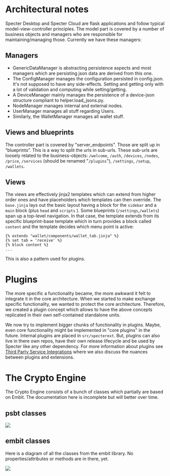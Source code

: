 # Architectural notes

Specter Desktop and Specter Cloud are flask applications and follow typical model-view-controller principles. The model part is covered by a number of business objects and managers who are responsible for maintaining/managing those. Currently we have these managers:

## Managers

* GenericDataManager is abstracting persistence aspects and most managers which are persisting json data are derived from this one.
* The ConfigManager manages the configuration persisted in config.json. It's not supposed to have any side-effects. Setting and getting only with a lot of validation and computing while setting/getting.
* A DeviceManager mainly manages the persistence of a device-json structure compliant to helper.load_jsons.py.
* NodeManager manages internal and external nodes.
* UserManager manages all stuff regarding Users.
* Similarly, the WalletManager manages all wallet stuff. 
        
## Views and blueprints
The controller part is covered by "server_endpoints". Those are split up in “blueprints”. This is a way to split the urls in sub-urls. These sub-urls are loosely related to the business-objects: `/welcome`, `/auth`, `/devices`, `/nodes`, `/price`, `/services` (should be renamed "`/plugins`"), `/settings`, `/setup`, `/wallets`.

## Views
The views are effectively jinja2 templates which can extend from higher order ones and have placeholders which templates can then override. The `base.jinja` lays out the basic layout having a block for the `sidebar` and a `main` block (plus `head` and `scripts` ). Some blueprints (`/settings`,`/wallets`) span up a top-level navigation. In that case, the template extends from its specific blueprint-base template which in turn provides a block called `content` and the template decides which menu point is active:
```
{% extends "wallet/components/wallet_tab.jinja" %}
{% set tab = 'receive' %}
{% block content %}
...
```
This is also a pattern used for plugins.

# Plugins

The more specific a functionality became, the more awkward it felt to integrate it in the core architecture. When we started to make exchange specific functionality, we wanted to protect the core architecture. Therefore, we created a plugin concept which allows to have the above concepts replicated in their own self-contained standalone units. 

We now try to implement bigger chunks of functionality in plugins. Maybe, even core functionality might be implemented in "core plugins" in the future. Internal plugins are placed in `src/specterext`. But, plugins can also live in there own repos, have their own release lifecycle and be used by Specter like any other dependency. For more information about plugins see [Third Party Service Integrations](./extensions.md) where we also discuss the nuances between plugins and extensions.

# The Crypto Engine
The Crypto Engine consists of a bunch of classes which partially are based on Embit.
The documentation here is incomplete but will better over time.

## psbt classes

[![](https://mermaid.ink/img/pako:eNqVU11PgzAU_StNnzTO_QDiizoffNKEPRkS0rWXrRF6SXurLHP_3QKOsjHNhIRczj0997M7LlEBT7gshXMLLdZWVJlh4blfObJC0rJ5REPQELv7ur1laQ2SwC6bS1ipxBp64hg54jyb2tMlxBdPx8y_Y7-mD8vM9G_L7iqcntn1XsZulJbEDNAn2vcBXICTVteElqlo9u79WHjoSxT80CYnzFvdq-uIoqcz8AlyTrsrPcqvEEumXV5pAxNQboRZT2ELEnTIaz14QjuYUMqCcwOmTcGcoFxU6A0NcFGiINZ9T1wXJB_HHCuIGNOmHoWnc-FXWwLHqNGKHVHbhv4jkdEaxUxGIBvJTVL5XbZdt6g3n88H29dKEIxGXVisTsffYWEzjQvLqdEMFfAZr8BWQqtwS7sAGacNVJDxJJgKCuFLynhmWmof60npsKU8KUTpYMaFJ0y3RvKErIcD6eeyD6xamDfEw__-G-B6VVQ?type=png)](https://mermaid-js.github.io/mermaid-live-editor/edit#pako:eNqVU11PgzAU_StNnzTO_QDiizoffNKEPRkS0rWXrRF6SXurLHP_3QKOsjHNhIRczj0997M7LlEBT7gshXMLLdZWVJlh4blfObJC0rJ5REPQELv7ur1laQ2SwC6bS1ipxBp64hg54jyb2tMlxBdPx8y_Y7-mD8vM9G_L7iqcntn1XsZulJbEDNAn2vcBXICTVteElqlo9u79WHjoSxT80CYnzFvdq-uIoqcz8AlyTrsrPcqvEEumXV5pAxNQboRZT2ELEnTIaz14QjuYUMqCcwOmTcGcoFxU6A0NcFGiINZ9T1wXJB_HHCuIGNOmHoWnc-FXWwLHqNGKHVHbhv4jkdEaxUxGIBvJTVL5XbZdt6g3n88H29dKEIxGXVisTsffYWEzjQvLqdEMFfAZr8BWQqtwS7sAGacNVJDxJJgKCuFLynhmWmof60npsKU8KUTpYMaFJ0y3RvKErIcD6eeyD6xamDfEw__-G-B6VVQ)

## embit classes
Here is a diagram of all the classes from the embit library. No properties/attributes or methods are in there, yet.

[![](https://mermaid.ink/img/pako:eNqFk19rgzAQwL-K5Ln9ArKnYtnGNiqzbDDycsZrDcREkstGcX73xT9tLejqSzx_Py935NIwYQpkMRMKnEskHC1UXBfSoiBpdPT6znUUnm2VS9qAw-jhd70ewhc8TWCIBvaU3ILrX5k8aiBvcZ6KUhtrgzSXNfW5kmJhy9TKbyBc2jfBnod-UqByVkmzzT4Tph5Lu4QDfda1p2W883TLZ5IvtGxlTbPoU5JG52bZ3oJ20B_QPd5Xfk8a6udjsn4UokdlclAT6UPiT3N22qnatbdMsxIs_oMypCllK1ahrUAWYSqb7jNnVGKFnMXhtcADeEWccd0G1ddFOPdtIclYFh9AOVwx8GSykxYsJuvxLI3DfbFq0F_GXGPsk7yN16Fb2j-RrgZR?type=png)](https://mermaid-js.github.io/mermaid-live-editor/edit#pako:eNqFk19rgzAQwL-K5Ln9ArKnYtnGNiqzbDDycsZrDcREkstGcX73xT9tLejqSzx_Py935NIwYQpkMRMKnEskHC1UXBfSoiBpdPT6znUUnm2VS9qAw-jhd70ewhc8TWCIBvaU3ILrX5k8aiBvcZ6KUhtrgzSXNfW5kmJhy9TKbyBc2jfBnod-UqByVkmzzT4Tph5Lu4QDfda1p2W883TLZ5IvtGxlTbPoU5JG52bZ3oJ20B_QPd5Xfk8a6udjsn4UokdlclAT6UPiT3N22qnatbdMsxIs_oMypCllK1ahrUAWYSqb7jNnVGKFnMXhtcADeEWccd0G1ddFOPdtIclYFh9AOVwx8GSykxYsJuvxLI3DfbFq0F_GXGPsk7yN16Fb2j-RrgZR)